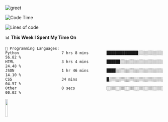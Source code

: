 ![greet](https://user-images.githubusercontent.com/44234583/146624354-9d461392-3676-4e7a-b12f-debc7319f53b.gif) 


<!--START_SECTION:waka-->
![Code Time](http://img.shields.io/badge/Code%20Time-442%20hrs%2031%20mins-blue)

![Lines of code](https://img.shields.io/badge/From%20Hello%20World%20I%27ve%20Written-3.8%20million%20lines%20of%20code-blue)

📊 **This Week I Spent My Time On** 

```text
💬 Programming Languages: 
Python                   7 hrs 8 mins        ██████████████░░░░░░░░░░░   56.82 % 
HTML                     3 hrs 4 mins        ██████░░░░░░░░░░░░░░░░░░░   24.48 % 
JSON                     1 hr 46 mins        ████░░░░░░░░░░░░░░░░░░░░░   14.10 % 
CSS                      34 mins             █░░░░░░░░░░░░░░░░░░░░░░░░   04.57 % 
Other                    0 secs              ░░░░░░░░░░░░░░░░░░░░░░░░░   00.02 % 
```


<!--END_SECTION:waka-->
<img src="https://user-images.githubusercontent.com/44234583/191059235-95ebfce1-7fc7-4eee-baff-214d902e7c18.gif" width="12%"/>
